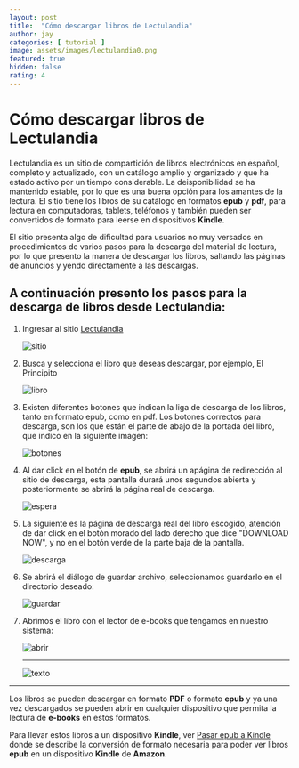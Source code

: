 ```yaml
---
layout: post
title:  "Cómo descargar libros de Lectulandia"
author: jay
categories: [ tutorial ]
image: assets/images/lectulandia0.png
featured: true
hidden: false
rating: 4
---
```

# Cómo descargar libros de Lectulandia

Lectulandia es un sitio de compartición de libros electrónicos en español, completo y actualizado, con un catálogo amplio y organizado y que ha estado activo por un tiempo considerable. La deisponibilidad se ha mantenido estable, por lo que es una buena opción para los amantes de la lectura. El sitio tiene los libros de su catálogo en formatos **epub** y **pdf**, para lectura en computadoras, tablets, teléfonos y también pueden ser convertidos de formato para leerse en dispositivos **Kindle**.

El sitio presenta algo de dificultad para usuarios no muy versados en procedimientos de varios pasos para la descarga del material de lectura, por lo que presento la manera de descargar los libros, saltando las páginas de anuncios y yendo directamente a las descargas.

## A continuación presento los pasos para la descarga de libros desde Lectulandia:

1. Ingresar al sitio [Lectulandia](https://www.lectulandia.co/)

   ![sitio](../assets/images/lectulandia1.png)


2. Busca y selecciona el libro que deseas descargar, por ejemplo, El Principito

   ![libro](../assets/images/lectulandia2.png)

3. Existen diferentes botones  que indican la liga de descarga de los libros, tanto en formato epub, como en pdf. Los botones correctos para descarga, son los que están el parte de abajo de la portada del libro, que indico en la siguiente imagen:

   ![botones](../assets/images/lectulandia3.png)

4. Al dar click en el botón de **epub**, se abrirá un apágina de redirección al sitio de descarga, esta pantalla durará unos segundos abierta y posteriormente se abrirá la página real de descarga.
   
   ![espera](../assets/images/lectulandia4.png)

5. La siguiente es la página de descarga real del libro escogido, atención de dar click en el botón morado del lado derecho que dice "DOWNLOAD NOW", y no en el botón verde de la parte baja de la pantalla.
   
   ![descarga](../assets/images/lectulandia6.png)

6. Se abrirá el diálogo de guardar archivo, seleccionamos guardarlo en el directorio deseado:

   ![guardar](../assets/images/lectulandia7.png)

7. Abrimos el libro con el lector de e-books que tengamos en nuestro sistema:

   ![abrir](../assets/images/lectulandia9.png)

   -------------
   ![texto](../assets/images/lectulandia10.png)

___

Los libros se pueden descargar en formato **PDF** o formato **epub** y ya una vez descargados se pueden abrir en cualquier dispositivo que permita la lectura de **e-books** en estos formatos.

Para llevar estos libros a un dispositivo **Kindle**, ver [Pasar epub a Kindle](2020-09-01-Comandos-de-vim.md) donde se describe la conversión de formato necesaria para poder ver libros **epub** en un dispositivo **Kindle** de **Amazon**.